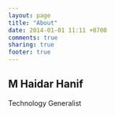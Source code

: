 ```yaml
---
layout: page
title: "About"
date: 2014-01-01 11:11 +0700
comments: true
sharing: true
footer: true
---
```


## M Haidar Hanif

Technology Generalist

